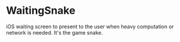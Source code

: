 WaitingSnake
============

iOS waiting screen to present to the user when heavy computation or network is needed. It's the game snake.
